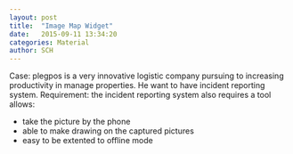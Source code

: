```yaml
---
layout: post
title:  "Image Map Widget"
date:   2015-09-11 13:34:20
categories: Material
author: SCH
---
```

Case: plegpos is a very innovative logistic company pursuing to increasing productivity in manage properties. He want to have incident reporting system. 
 Requirement: the incident reporting system also requires a tool allows:
- take the picture by the phone
- able to make drawing on the captured pictures
- easy to be extented to offline mode
